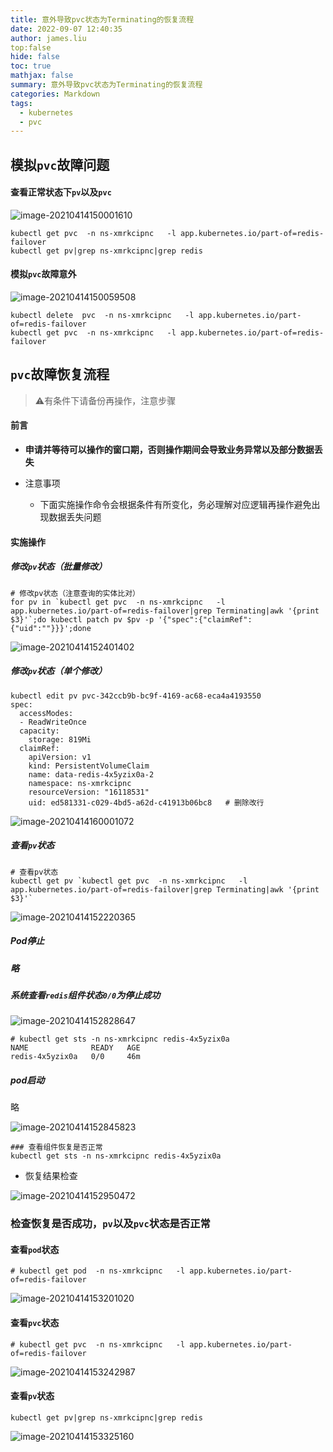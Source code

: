 ```yaml
---
title: 意外导致pvc状态为Terminating的恢复流程
date: 2022-09-07 12:40:35
author: james.liu
top:false
hide: false
toc: true
mathjax: false
summary: 意外导致pvc状态为Terminating的恢复流程
categories: Markdown
tags:
  - kubernetes
  - pvc
---
```


## 模拟`pvc`故障问题

#### 查看正常状态下`pv`以及`pvc`

  ![image-20210414150001610](https://buleye.oss-cn-shenzhen.aliyuncs.com/images/202209081501275.png)

  ```
  kubectl get pvc  -n ns-xmrkcipnc   -l app.kubernetes.io/part-of=redis-failover
  kubectl get pv|grep ns-xmrkcipnc|grep redis
  ```

#### 模拟`pvc`故障意外

  ![image-20210414150059508](https://buleye.oss-cn-shenzhen.aliyuncs.com/images/202209081501917.png)

  ```
  kubectl delete  pvc  -n ns-xmrkcipnc   -l app.kubernetes.io/part-of=redis-failover
  kubectl get pvc  -n ns-xmrkcipnc   -l app.kubernetes.io/part-of=redis-failover
  ```

  

  ## `pvc`故障恢复流程

> ⚠️有条件下请备份再操作，注意步骤

#### 前言

- **申请并等待可以操作的窗口期，否则操作期间会导致业务异常以及部分数据丢失**

- 注意事项
  - 下面实施操作命令会根据条件有所变化，务必理解对应逻辑再操作避免出现数据丢失问题

#### 实施操作

##### **修改`pv`状态（批量修改）**

  ```
  # 修改pv状态（注意查询的实体比对）
  for pv in `kubectl get pvc  -n ns-xmrkcipnc   -l app.kubernetes.io/part-of=redis-failover|grep Terminating|awk '{print $3}'`;do kubectl patch pv $pv -p '{"spec":{"claimRef":{"uid":""}}}';done
  ```

  ![image-20210414152401402](https://buleye.oss-cn-shenzhen.aliyuncs.com/images/202209081501435.png)



##### 修改`pv`状态（单个修改）

  ```
  kubectl edit pv pvc-342ccb9b-bc9f-4169-ac68-eca4a4193550
  spec:
    accessModes:
    - ReadWriteOnce
    capacity:
      storage: 819Mi
    claimRef:
      apiVersion: v1
      kind: PersistentVolumeClaim
      name: data-redis-4x5yzix0a-2
      namespace: ns-xmrkcipnc
      resourceVersion: "16118531"
      uid: ed581331-c029-4bd5-a62d-c41913b06bc8   # 删除改行
  ```

![image-20210414160001072](https://buleye.oss-cn-shenzhen.aliyuncs.com/images/202209081501611.png)

##### 查看`pv`状态

  ```
  # 查看pv状态
  kubectl get pv `kubectl get pvc  -n ns-xmrkcipnc   -l app.kubernetes.io/part-of=redis-failover|grep Terminating|awk '{print $3}'`
  ```

  ![image-20210414152220365](https://buleye.oss-cn-shenzhen.aliyuncs.com/images/202209081501286.png)

##### Pod停止

##### 略  

##### 系统查看`redis`组件状态`0/0`为停止成功

  ![image-20210414152828647](https://buleye.oss-cn-shenzhen.aliyuncs.com/images/202209081501925.png)

  ```
  # kubectl get sts -n ns-xmrkcipnc redis-4x5yzix0a
  NAME              READY   AGE
  redis-4x5yzix0a   0/0     46m
  ```

##### pod启动

略

![image-20210414152845823](https://buleye.oss-cn-shenzhen.aliyuncs.com/images/202209081502302.png)

```
### 查看组件恢复是否正常
kubectl get sts -n ns-xmrkcipnc redis-4x5yzix0a
```

- 恢复结果检查

![image-20210414152950472](https://buleye.oss-cn-shenzhen.aliyuncs.com/images/202209081502715.png)



### 检查恢复是否成功，`pv`以及`pvc`状态是否正常

#### 查看`pod`状态

  ```
  # kubectl get pod  -n ns-xmrkcipnc   -l app.kubernetes.io/part-of=redis-failover
  ```

  ![image-20210414153201020](https://buleye.oss-cn-shenzhen.aliyuncs.com/images/202209081502231.png)

#### 查看`pvc`状态

  ```
  # kubectl get pvc  -n ns-xmrkcipnc   -l app.kubernetes.io/part-of=redis-failover
  ```

  ![image-20210414153242987](https://buleye.oss-cn-shenzhen.aliyuncs.com/images/202209081502803.png)

#### 查看`pv`状态

  ```
  kubectl get pv|grep ns-xmrkcipnc|grep redis
  ```

  ![image-20210414153325160](https://buleye.oss-cn-shenzhen.aliyuncs.com/images/202209081502052.png)
